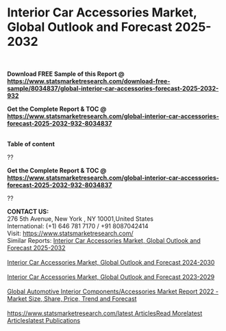 <h1>Interior Car Accessories Market, Global Outlook and Forecast 2025-2032</h1><br/><p><strong>Download FREE Sample of this Report @ <a href="https://www.statsmarketresearch.com/download-free-sample/8034837/global-interior-car-accessories-forecast-2025-2032-932">https://www.statsmarketresearch.com/download-free-sample/8034837/global-interior-car-accessories-forecast-2025-2032-932</a></strong></p>

<div><b>Get the Complete Report & TOC @ <a href="https://www.statsmarketresearch.com/global-interior-car-accessories-forecast-2025-2032-932-8034837">https://www.statsmarketresearch.com/global-interior-car-accessories-forecast-2025-2032-932-8034837</a></b></div>

<p><br />
<b>Table of content</b></p>

<p>??</p>

<div><b>Get the Complete Report & TOC @ <a href="https://www.statsmarketresearch.com/global-interior-car-accessories-forecast-2025-2032-932-8034837">https://www.statsmarketresearch.com/global-interior-car-accessories-forecast-2025-2032-932-8034837</a></b></div>

<p>??</p>

<p><b>CONTACT US:</b><br />
276 5th Avenue, New York , NY 10001,United States<br />
International: (+1) 646 781 7170 / +91 8087042414<br />
Visit: <a href="https://www.statsmarketresearch.com/">https://www.statsmarketresearch.com/</a><br />
Similar Reports: <a href="https://www.statsmarketresearch.com/global-interior-car-accessories-forecast-2025-2032-932-8034837">Interior Car Accessories Market, Global Outlook and Forecast 2025-2032</a><br />
<br />
<a href="https://www.statsmarketresearch.com/global-interior-car-accessories-forecast-2025-2032-932-8034837">Interior Car Accessories Market, Global Outlook and Forecast 2024-2030</a><br />
<br />
<a href="https://www.statsmarketresearch.com/global-interior-car-accessories-forecast-2025-2032-932-8034837">Interior Car Accessories Market, Global Outlook and Forecast 2023-2029</a><br />
<br />
<a href="https://www.statsmarketresearch.com/global-interior-car-accessories-forecast-2025-2032-932-8034837">Global Automotive Interior Components/Accessories Market Report 2022 - Market Size, Share, Price, Trend and Forecast</a><br />
<br />
<a href="https://gyeongbokgung.com">https://www.statsmarketresearch.com/</a><a href="https://hallyeomaritime.com">latest Articles</a><a href="https://jingwansa.com">Read More</a><a href="https://nguoiviet.jp/">latest Articles</a><a href="https://www.intelmarketresearch.com/">latest Publications</a></p>
